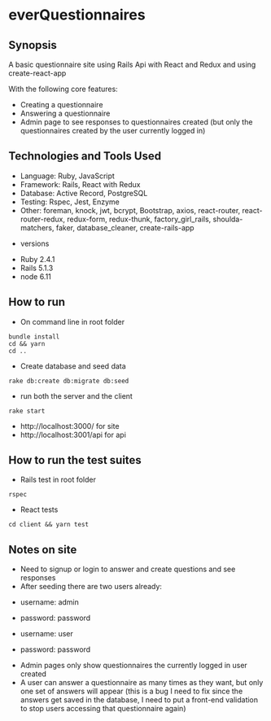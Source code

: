 everQuestionnaires
=======================
## Synopsis

A basic questionnaire site using Rails Api with React and Redux
and using create-react-app

With the following core features: 

- Creating a questionnaire 
- Answering a questionnaire
- Admin page to see responses to questionnaires created
(but only the questionnaires created by the user currently logged in)

## Technologies and Tools Used

- Language: Ruby, JavaScript
- Framework: Rails, React with Redux
- Database: Active Record, PostgreSQL
- Testing: Rspec, Jest, Enzyme
- Other: foreman, knock, jwt, bcrypt, Bootstrap, 
         axios, react-router, react-router-redux,
         redux-form, redux-thunk, factory_girl_rails,
         shoulda-matchers, faker, database_cleaner,
         create-rails-app

* versions
- Ruby 2.4.1
- Rails 5.1.3
- node 6.11

## How to run
- On command line in root folder 
```
bundle install
cd && yarn
cd ..
```
- Create database and seed data
```
rake db:create db:migrate db:seed
```
- run both the server and the client
```
rake start
```
- http://localhost:3000/ for site
- http://localhost:3001/api for api 

## How to run the test suites
- Rails test in root folder
```
rspec
```
- React tests 
```
cd client && yarn test
```
## Notes on site
- Need to signup or login to answer and create questions and see responses
- After seeding there are two users already:
* username: admin
* password: password

* username: user
* password: password

- Admin pages only show questionnaires the currently logged in user created
- A user can answer a questionnaire as many times as they want, but only one 
set of answers will appear 
(this is a bug I need to fix since the answers get saved in the database, I need
  to put a front-end validation to stop users accessing that questionnaire again)


